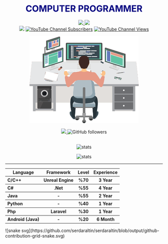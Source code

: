 <h1 align="center" style="color:Navy;">COMPUTER PROGRAMMER</h1>
<p align="center">
    <a href="https://www.linkedin.com/in/serdar-altin/"> <img src="https://img.shields.io/badge/Linkedin%20%E2%86%92-gray.svg?colorA=287ad1&colorB=287ad1&style=for-the-badge" width="150"/>
 </a>
   <a href="https://drive.google.com/file/d/1I2fxUftFB-h0vzL3MSm7b04y4kJAszTs/view?usp=sharing"> <img src="https://img.shields.io/badge/Resume&#10597;-gray.svg?colorA=942bd1&colorB=942bd1&style=for-the-badge" width="122"/>
 </a>
    <br/>
     <a href="https://www.youtube.com/meyta"> <img src="https://img.shields.io/badge/Youtube%20%E2%86%92-gray.svg?colorA=d13434&colorB=d13434&style=for-the-badge"/></a>
         <a href="https://www.youtube.com/meyta"><img alt="YouTube Channel Subscribers" src="https://img.shields.io/youtube/channel/subscribers/UCltJlvbcFATfBm0qHttpZNg?colorA=00000&colorB=d13434&style=for-the-badge"></a>
 <a href="https://www.youtube.com/meyta"><img alt="YouTube Channel Views" src="https://img.shields.io/youtube/channel/views/UCltJlvbcFATfBm0qHttpZNg?colorA=00000&colorB=d13434&style=for-the-badge"></a>
  </p>
  
<p align="center"> <img src="programmer.png" alt="youtube" width="350"/> </p>

  <p align="center"><a href="https://codecov.io/gh/serdaraltin/github-readme-stats">
      <img src="https://komarev.com/ghpvc/?username=serdaraltin&label=profile%20views&color=ff8a14" />
    </a>
    <a>
      <img alt="GitHub followers" src="https://img.shields.io/github/followers/serdaraltin">
    </a>
    <br/>
    <br/>
    </p>

<!--<hr>
<h3 align="center" style="color:Navy;">FREELANCE WORKS</h3>
<p align="center">
     <a href="https://github.com/serdaraltin/Freelance-Works-2021"> <img src="https://img.shields.io/badge/2021%20%E2%86%92-gray.svg?colorA=CE5C00&colorB=CE5C00&style=for-the-badge"/></a>
  <img src="https://img.shields.io/badge/Projects-146-CE0057?style=for-the-badge"/></a>
  <img src="https://img.shields.io/badge/Total Lines-145.543-00C504?style=for-the-badge"/></a>
  <img src="https://img.shields.io/github/repo-size/serdaraltin/Freelance-Works-2021?style=for-the-badge">
</p>
<p align="center">
     <a href="https://github.com/serdaraltin/Freelance-Works-2020"> <img src="https://img.shields.io/badge/2020%20%E2%86%92-gray.svg?colorA=CE5C00&colorB=CE5C00&style=for-the-badge"/></a>
  <img src="https://img.shields.io/badge/Projects-173-CE0057?style=for-the-badge"/></a>
  <img src="https://img.shields.io/badge/Total Lines-111.914-00C504?style=for-the-badge"/></a>
  <img src="https://img.shields.io/github/repo-size/serdaraltin/Freelance-Works-2020?style=for-the-badge">
</p>
<p align="center">
     <a href="https://github.com/serdaraltin/Freelance-Works-2019"> <img src="https://img.shields.io/badge/2019%20%E2%86%92-gray.svg?colorA=CE5C00&colorB=CE5C00&style=for-the-badge"/></a>
  <img src="https://img.shields.io/badge/Projects-78 -CE0057?style=for-the-badge"/></a>
  <img src="https://img.shields.io/badge/Total Lines-139.921-00C504?style=for-the-badge"/></a>
  <img src="https://img.shields.io/github/repo-size/serdaraltin/Freelance-Works-2019?style=for-the-badge">
</p>

<hr>-->
<p align="center"> <img src="https://github-readme-stats.vercel.app/api?username=serdaraltin&bg_color=25,73229c,090a24&title_color=fff&text_color=fff" alt="stats"/> </p>
<p align="center"> <img src="https://github-readme-stats.vercel.app/api/top-langs/?username=serdaraltin&bg_color=25,73229c,090a24&title_color=fff&text_color=fff" alt="stats"/> </p>
<hr>

<table align="center">
 <tr>
    <th>Language</th>
    <th>Framework</th>
    <th>Level</th>
    <th>Experience</th>
 </tr>
 
 <tr>
  <th align="left">C/C++</th>
  <th>Unreal Engine</th>
  <th>%70</th>
  <th>3 Year</th>
 </tr>
 <tr>
  <th align="left">C#</th>
  <th>.Net</th>
  <th>%55</th>
  <th>4 Year</th>
 </tr>
 <tr>
  <th align="left">Java</th>
  <th>-</th>
  <th>%55</th>
  <th>2 Year</th>
 </tr>
 <tr>
  <th align="left">Python</th>
  <th>-</th>
  <th>%40</th>
  <th>1 Year</th>
 </tr>
 <tr>
  <th align="left">Php</th>
  <th>Laravel</th>
  <th>%30</th>
  <th>1 Year</th>
 </tr>
 <tr>
  <th align="left">Android (Java)</th>
  <th>-</th>
  <th>%20</th>
  <th>6 Month</th>
 </tr>
</table>
![snake svg](https://github.com/serdaraltin/serdaraltin/blob/output/github-contribution-grid-snake.svg)
